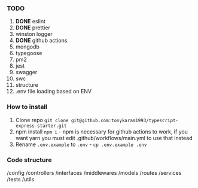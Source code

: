 ### TODO

1. **DONE** eslint
2. **DONE** prettier
3. winston logger
4. **DONE** github actions
5. mongodb
6. typegoose
7. pm2
8. jest
9. swagger
10. swc
11. structure
12. .env file loading based on ENV

### How to install

1. Clone repo `git clone git@github.com:tonykaram1993/typescript-express-starter.git`
2. npm install `npm i` - npm is necessary for github actions to work, if you want yarn you must edit .github/workflows/main.yml to use that instead
3. Rename `.env.example` to `.env` - `cp .env.example .env`

### Code structure

/config
/controllers
/interfaces
/middlewares
/models
/routes
/services
/tests
/utils
